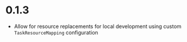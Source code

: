 # 0.1.3

- Allow for resource replacements for local development using custom `TaskResourceMapping` configuration
